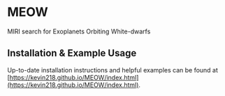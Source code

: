 # MEOW
MIRI search for Exoplanets Orbiting White-dwarfs


## Installation & Example Usage

Up-to-date installation instructions and helpful examples can be found at
[https://kevin218.github.io/MEOW/index.html](https://kevin218.github.io/MEOW/index.html).


